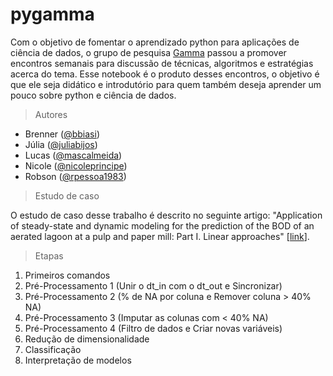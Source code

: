 # pygamma
Com o objetivo de fomentar o aprendizado python para aplicações de ciência de dados, o grupo de pesquisa <a href="http://www.gamma.ufba.br/">Gamma</a> passou a promover encontros semanais para discussão de técnicas, algoritmos e estratégias acerca do tema. Esse notebook é o produto desses encontros, o objetivo é que ele seja didático e introdutório para quem também deseja aprender um pouco sobre python e ciência de dados.

> Autores

- Brenner (<a href="https://github.com/bbiasi">@bbiasi</a>)
- Júlia (<a href="https://github.com/juliabijos">@juliabijos</a>)
- Lucas (<a href="https://github.com/mascalmeida">@mascalmeida</a>)
- Nicole (<a href="https://github.com/nicoleprincipe">@nicoleprincipe</a>)
- Robson (<a href="https://github.com/rpessoa1983">@rpessoa1983</a>)


> Estudo de caso

O estudo de caso desse trabalho é descrito no seguinte artigo: "Application of steady-state and dynamic modeling for the prediction of the BOD of an aerated lagoon at a pulp and paper mill: Part I. Linear approaches" [<a href="https://www.sciencedirect.com/science/article/abs/pii/S1385894704002104">link</a>].

> Etapas

1. Primeiros comandos
2. Pré-Processamento 1 (Unir o dt_in com o dt_out e Sincronizar)
3. Pré-Processamento 2 (% de NA por coluna e Remover coluna > 40% NA)
4. Pré-Processamento 3 (Imputar as colunas com < 40% NA)
5. Pré-Processamento 4 (Filtro de dados e Criar novas variáveis)
6. Redução de dimensionalidade
7. Classificação
8. Interpretação de modelos
